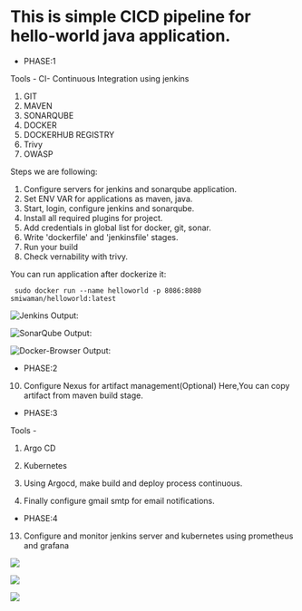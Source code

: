 # This is simple CICD pipeline for hello-world java application.
- PHASE:1

Tools -
CI- Continuous Integration using jenkins
1. GIT
2. MAVEN
3. SONARQUBE
4. DOCKER
5. DOCKERHUB REGISTRY
6. Trivy
7. OWASP

Steps we are following:
1. Configure servers for jenkins and sonarqube application.
2. Set ENV VAR for applications as maven, java.   
3. Start, login, configure jenkins and sonarqube.
4. Install all required plugins for project.
5. Add credentials in global list for docker, git, sonar.
6. Write 'dockerfile' and 'jenkinsfile' stages.
7. Run your build
8. Check vernability with trivy.

You can run application after dockerize it:

```
 sudo docker run --name helloworld -p 8086:8080 smiwaman/helloworld:latest
```



![Jenkins Output:](https://github.com/smitwaman/hello-world/blob/main/Images/Screenshot%202024-04-11%20094522.png)

![SonarQube Output:](https://github.com/smitwaman/hello-world/blob/main/Images/Screenshot%202024-04-10%20064735.png)

![Docker-Browser Output:](https://github.com/smitwaman/hello-world/blob/main/Images/Screenshot%202024-04-11%20095041.png)

- PHASE:2

10. Configure Nexus for artifact management(Optional)
Here,You can copy artifact from maven build stage.

- PHASE:3

Tools -
1. Argo CD
2. Kubernetes

11. Using Argocd, make build and deploy process continuous.

12. Finally configure gmail smtp for email notifications.

- PHASE:4
13. Configure and monitor jenkins server and kubernetes using prometheus and grafana

![](https://github.com/smitwaman/hello-world/blob/main/Images/Screenshot%202024-04-12%20125242.png)

![](https://github.com/smitwaman/hello-world/blob/main/Images/Screenshot%202024-04-12%20130659.png)

![](https://github.com/smitwaman/hello-world/blob/main/Images/Screenshot%202024-04-12%20130736.png)

